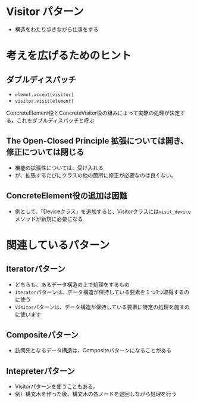 # Visitor パターン
- 構造をわたり歩きながら仕事をする

# 考えを広げるためのヒント
## ダブルディスパッチ
- `elemnt.accept(visitor)`
- `visitor.visit(element)`

ConcreteElement役とConcreteVisitor役の組みによって実際の処理が決定する。これをダブルディスパッチと呼ぶ


## The Open-Closed Principle 拡張については開き、修正については閉じる
- 機能の拡張性については、受け入れる
- が、拡張するたびにクラスの他の箇所に修正が必要なのは良くない。

## ConcreteElement役の追加は困難
- 例として、「Deviceクラス」を追加すると、Visitorクラスには`visit_device`メソッドが新規に必要になる

# 関連しているパターン
## Iteratorパターン
- どちらも、あるデータ構造の上で処理をするもの
- `Iterator`パターンは、データ構造が保持している要素を１つ1つ取得するのに使う
- `Visitor`パターンは、データ構造が保持している要素に特定の処理を施すのに使います

## Compositeパターン
- 訪問先となるデータ構造は、Compositeパターンになることがある

## Intepreterパターン
- Visitorパターンを使うこともある。
- 例）構文木を作った後、構文木の各ノードを巡回しながら処理を行う
